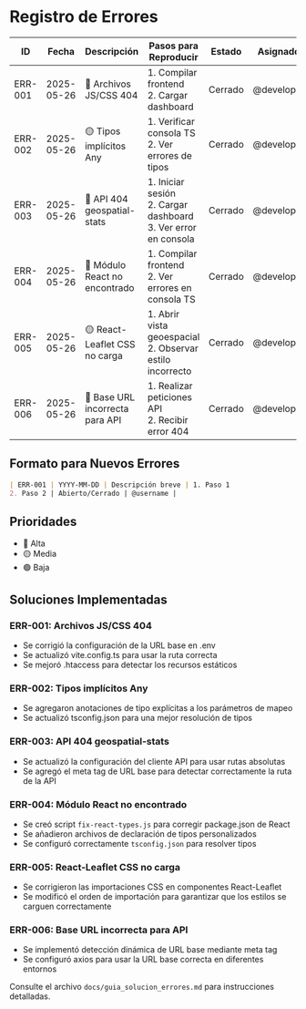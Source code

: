 # Registro de Errores

| ID | Fecha | Descripción | Pasos para Reproducir | Estado | Asignado |
|----|-------|-------------|----------------------|---------|-----------|
| ERR-001 | 2025-05-26 | 🔴 Archivos JS/CSS 404 | 1. Compilar frontend<br>2. Cargar dashboard | Cerrado | @developer |
| ERR-002 | 2025-05-26 | 🟡 Tipos implícitos Any | 1. Verificar consola TS<br>2. Ver errores de tipos | Cerrado | @developer |
| ERR-003 | 2025-05-26 | 🔴 API 404 geospatial-stats | 1. Iniciar sesión<br>2. Cargar dashboard<br>3. Ver error en consola | Cerrado | @developer |
| ERR-004 | 2025-05-26 | 🔴 Módulo React no encontrado | 1. Compilar frontend<br>2. Ver errores en consola TS | Cerrado | @developer |
| ERR-005 | 2025-05-26 | 🟡 React-Leaflet CSS no carga | 1. Abrir vista geoespacial<br>2. Observar estilo incorrecto | Cerrado | @developer |
| ERR-006 | 2025-05-26 | 🔴 Base URL incorrecta para API | 1. Realizar peticiones API<br>2. Recibir error 404 | Cerrado | @developer |

## Formato para Nuevos Errores

```markdown
| ERR-001 | YYYY-MM-DD | Descripción breve | 1. Paso 1
2. Paso 2 | Abierto/Cerrado | @username |
```

## Prioridades
- 🔴 Alta
- 🟡 Media
- 🟢 Baja

## Soluciones Implementadas

### ERR-001: Archivos JS/CSS 404
- Se corrigió la configuración de la URL base en .env
- Se actualizó vite.config.ts para usar la ruta correcta
- Se mejoró .htaccess para detectar los recursos estáticos

### ERR-002: Tipos implícitos Any
- Se agregaron anotaciones de tipo explícitas a los parámetros de mapeo
- Se actualizó tsconfig.json para una mejor resolución de tipos

### ERR-003: API 404 geospatial-stats
- Se actualizó la configuración del cliente API para usar rutas absolutas
- Se agregó el meta tag de URL base para detectar correctamente la ruta de la API

### ERR-004: Módulo React no encontrado
- Se creó script `fix-react-types.js` para corregir package.json de React
- Se añadieron archivos de declaración de tipos personalizados
- Se configuró correctamente `tsconfig.json` para resolver tipos

### ERR-005: React-Leaflet CSS no carga
- Se corrigieron las importaciones CSS en componentes React-Leaflet
- Se modificó el orden de importación para garantizar que los estilos se carguen correctamente

### ERR-006: Base URL incorrecta para API
- Se implementó detección dinámica de URL base mediante meta tag
- Se configuró axios para usar la URL base correcta en diferentes entornos

Consulte el archivo `docs/guia_solucion_errores.md` para instrucciones detalladas.
